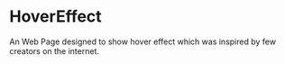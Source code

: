 # HoverEffect
An Web Page designed to show hover effect which was inspired by few creators on the internet.
